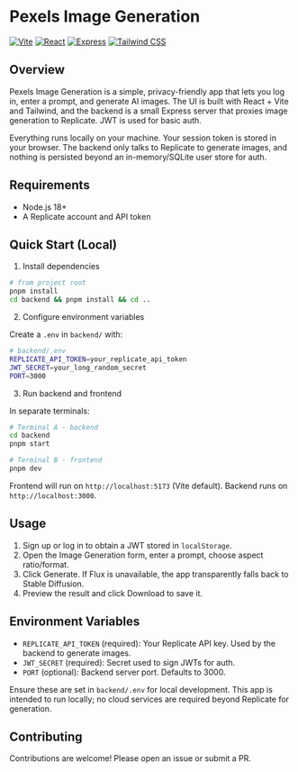 # Pexels Image Generation

[![Vite](https://img.shields.io/badge/Vite-5-purple?style=for-the-badge&logo=vite)](https://vitejs.dev)
[![React](https://img.shields.io/badge/React-18-blue?style=for-the-badge&logo=react)](https://react.dev)
[![Express](https://img.shields.io/badge/Express-4-black?style=for-the-badge&logo=express)](https://expressjs.com)
[![Tailwind CSS](https://img.shields.io/badge/Tailwind_CSS-3.4-38B2AC?style=for-the-badge&logo=tailwind-css&logoColor=white)](https://tailwindcss.com)

## Overview

Pexels Image Generation is a simple, privacy-friendly app that lets you log in, enter a prompt, and generate AI images. The UI is built with React + Vite and Tailwind, and the backend is a small Express server that proxies image generation to Replicate. JWT is used for basic auth.

Everything runs locally on your machine. Your session token is stored in your browser. The backend only talks to Replicate to generate images, and nothing is persisted beyond an in-memory/SQLite user store for auth.



## Requirements

- Node.js 18+
- A Replicate account and API token

## Quick Start (Local)

1) Install dependencies

```bash
# from project root
pnpm install
cd backend && pnpm install && cd ..
```

2) Configure environment variables

Create a `.env` in `backend/` with:

```bash
# backend/.env
REPLICATE_API_TOKEN=your_replicate_api_token
JWT_SECRET=your_long_random_secret
PORT=3000
```

3) Run backend and frontend

In separate terminals:

```bash
# Terminal A - backend
cd backend
pnpm start
```

```bash
# Terminal B - frontend
pnpm dev
```

Frontend will run on `http://localhost:5173` (Vite default). Backend runs on `http://localhost:3000`.

## Usage

1) Sign up or log in to obtain a JWT stored in `localStorage`.
2) Open the Image Generation form, enter a prompt, choose aspect ratio/format.
3) Click Generate. If Flux is unavailable, the app transparently falls back to Stable Diffusion.
4) Preview the result and click Download to save it.

## Environment Variables

- `REPLICATE_API_TOKEN` (required): Your Replicate API key. Used by the backend to generate images.
- `JWT_SECRET` (required): Secret used to sign JWTs for auth.
- `PORT` (optional): Backend server port. Defaults to 3000.

Ensure these are set in `backend/.env` for local development. This app is intended to run locally; no cloud services are required beyond Replicate for generation.

## Contributing

Contributions are welcome! Please open an issue or submit a PR.
